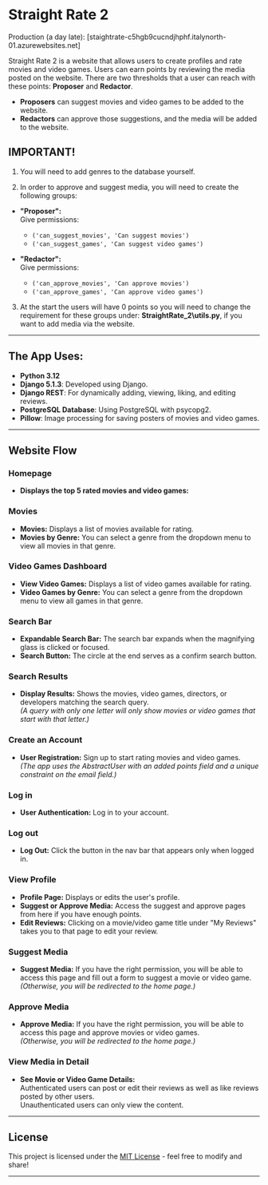# Straight Rate 2

Production (a day late): [staightrate-c5hgb9cucndjhphf.italynorth-01.azurewebsites.net]

Straight Rate 2 is a website that allows users to create profiles and rate movies and video games. Users can earn points by reviewing the media posted on the website. There are two thresholds that a user can reach with these points: **Proposer** and **Redactor**.

- **Proposers** can suggest movies and video games to be added to the website.
- **Redactors** can approve those suggestions, and the media will be added to the website.

## IMPORTANT!
1. You will need to add genres to the database yourself.

2. In order to approve and suggest media, you will need to create the following groups:

- **"Proposer":**  
  Give permissions:  
  - `('can_suggest_movies', 'Can suggest movies')`
  - `('can_suggest_games', 'Can suggest video games')`

- **"Redactor":**  
  Give permissions:  
  - `('can_approve_movies', 'Can approve movies')`
  - `('can_approve_games', 'Can approve video games')`

3. At the start the users will have 0 points so you will need to change the requirement for these groups under:
   **StraightRate_2\utils.py**, if you want to add media via the website.
---

## The App Uses:

- **Python 3.12**
- **Django 5.1.3**: Developed using Django.
- **Django REST**: For dynamically adding, viewing, liking, and editing reviews.
- **PostgreSQL Database**: Using PostgreSQL with psycopg2.
- **Pillow**: Image processing for saving posters of movies and video games.

---

## Website Flow

### Homepage

- **Displays the top 5 rated movies and video games:**  

### Movies

- **Movies:** Displays a list of movies available for rating.
- **Movies by Genre:** You can select a genre from the dropdown menu to view all movies in that genre.

### Video Games Dashboard

- **View Video Games:** Displays a list of video games available for rating.
- **Video Games by Genre:** You can select a genre from the dropdown menu to view all games in that genre.

### Search Bar

- **Expandable Search Bar:** The search bar expands when the magnifying glass is clicked or focused.
- **Search Button:** The circle at the end serves as a confirm search button.

### Search Results

- **Display Results:** Shows the movies, video games, directors, or developers matching the search query.  
  *(A query with only one letter will only show movies or video games that start with that letter.)*

### Create an Account

- **User Registration:** Sign up to start rating movies and video games.  
  *(The app uses the AbstractUser with an added points field and a unique constraint on the email field.)*

### Log in

- **User Authentication:** Log in to your account.

### Log out

- **Log Out:** Click the button in the nav bar that appears only when logged in.

### View Profile

- **Profile Page:** Displays or edits the user's profile.
- **Suggest or Approve Media:** Access the suggest and approve pages from here if you have enough points.
- **Edit Reviews:** Clicking on a movie/video game title under "My Reviews" takes you to that page to edit your review.

### Suggest Media

- **Suggest Media:** If you have the right permission, you will be able to access this page and fill out a form to suggest a movie or video game.  
  *(Otherwise, you will be redirected to the home page.)*

### Approve Media

- **Approve Media:** If you have the right permission, you will be able to access this page and approve movies or video games.  
  *(Otherwise, you will be redirected to the home page.)*

### View Media in Detail

- **See Movie or Video Game Details:**  
  Authenticated users can post or edit their reviews as well as like reviews posted by other users.  
  Unauthenticated users can only view the content.

---

## License

This project is licensed under the [MIT License](LICENSE) - feel free to modify and share!

---

